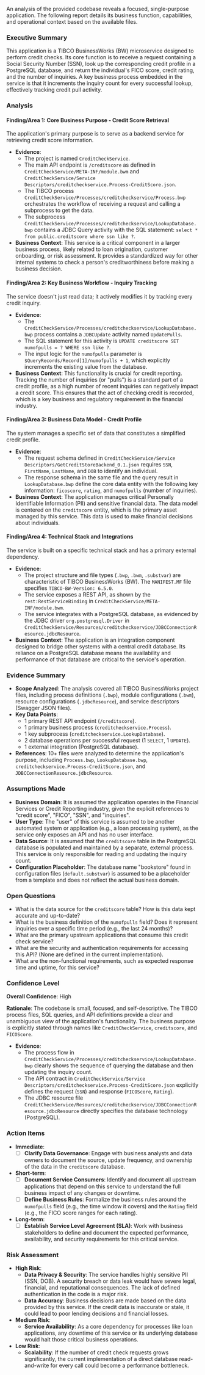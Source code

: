 An analysis of the provided codebase reveals a focused, single-purpose application. The following report details its business function, capabilities, and operational context based on the available files.

### Executive Summary

This application is a TIBCO BusinessWorks (BW) microservice designed to perform credit checks. Its core function is to receive a request containing a Social Security Number (SSN), look up the corresponding credit profile in a PostgreSQL database, and return the individual's FICO score, credit rating, and the number of inquiries. A key business process embedded in the service is that it increments the inquiry count for every successful lookup, effectively tracking credit pull activity.

### Analysis

#### Finding/Area 1: Core Business Purpose - Credit Score Retrieval

The application's primary purpose is to serve as a backend service for retrieving credit score information.

*   **Evidence**:
    *   The project is named `CreditCheckService`.
    *   The main API endpoint is `/creditscore` as defined in `CreditCheckService/META-INF/module.bwm` and `CreditCheckService/Service Descriptors/creditcheckservice.Process-CreditScore.json`.
    *   The TIBCO process `CreditCheckService/Processes/creditcheckservice/Process.bwp` orchestrates the workflow of receiving a request and calling a subprocess to get the data.
    *   The subprocess `CreditCheckService/Processes/creditcheckservice/LookupDatabase.bwp` contains a JDBC Query activity with the SQL statement: `select * from public.creditscore where ssn like ?`.
*   **Business Context**: This service is a critical component in a larger business process, likely related to loan origination, customer onboarding, or risk assessment. It provides a standardized way for other internal systems to check a person's creditworthiness before making a business decision.

#### Finding/Area 2: Key Business Workflow - Inquiry Tracking

The service doesn't just read data; it actively modifies it by tracking every credit inquiry.

*   **Evidence**:
    *   The `CreditCheckService/Processes/creditcheckservice/LookupDatabase.bwp` process contains a `JDBCUpdate` activity named `UpdatePulls`.
    *   The SQL statement for this activity is `UPDATE creditscore SET numofpulls = ? WHERE ssn like ?`.
    *   The input logic for the `numofpulls` parameter is `$QueryRecords/Record[1]/numofpulls + 1`, which explicitly increments the existing value from the database.
*   **Business Context**: This functionality is crucial for credit reporting. Tracking the number of inquiries (or "pulls") is a standard part of a credit profile, as a high number of recent inquiries can negatively impact a credit score. This ensures that the act of checking credit is recorded, which is a key business and regulatory requirement in the financial industry.

#### Finding/Area 3: Business Data Model - Credit Profile

The system manages a specific set of data that constitutes a simplified credit profile.

*   **Evidence**:
    *   The request schema defined in `CreditCheckService/Service Descriptors/GetCreditStoreBackend_0.1.json` requires `SSN`, `FirstName`, `LastName`, and `DOB` to identify an individual.
    *   The response schema in the same file and the query result in `LookupDatabase.bwp` define the core data entity with the following key information: `ficoscore`, `rating`, and `numofpulls` (number of inquiries).
*   **Business Context**: The application manages critical Personally Identifiable Information (PII) and sensitive financial data. The data model is centered on the `creditscore` entity, which is the primary asset managed by this service. This data is used to make financial decisions about individuals.

#### Finding/Area 4: Technical Stack and Integrations

The service is built on a specific technical stack and has a primary external dependency.

*   **Evidence**:
    *   The project structure and file types (`.bwp`, `.bwm`, `.substvar`) are characteristic of TIBCO BusinessWorks (BW). The `MANIFEST.MF` file specifies `TIBCO-BW-Version: 6.5.0`.
    *   The service exposes a REST API, as shown by the `rest:RestServiceBinding` in `CreditCheckService/META-INF/module.bwm`.
    *   The service integrates with a PostgreSQL database, as evidenced by the JDBC driver `org.postgresql.Driver` in `CreditCheckService/Resources/creditcheckservice/JDBCConnectionResource.jdbcResource`.
*   **Business Context**: The application is an integration component designed to bridge other systems with a central credit database. Its reliance on a PostgreSQL database means the availability and performance of that database are critical to the service's operation.

### Evidence Summary

*   **Scope Analyzed**: The analysis covered all TIBCO BusinessWorks project files, including process definitions (`.bwp`), module configurations (`.bwm`), resource configurations (`.jdbcResource`), and service descriptors (Swagger JSON files).
*   **Key Data Points**:
    *   1 primary REST API endpoint (`/creditscore`).
    *   1 primary business process (`creditcheckservice.Process`).
    *   1 key subprocess (`creditcheckservice.LookupDatabase`).
    *   2 database operations per successful request (1 `SELECT`, 1 `UPDATE`).
    *   1 external integration (PostgreSQL database).
*   **References**: 10+ files were analyzed to determine the application's purpose, including `Process.bwp`, `LookupDatabase.bwp`, `creditcheckservice.Process-CreditScore.json`, and `JDBCConnectionResource.jdbcResource`.

### Assumptions Made

*   **Business Domain**: It is assumed the application operates in the Financial Services or Credit Reporting industry, given the explicit references to "credit score", "FICO", "SSN", and "inquiries".
*   **User Type**: The "user" of this service is assumed to be another automated system or application (e.g., a loan processing system), as the service only exposes an API and has no user interface.
*   **Data Source**: It is assumed that the `creditscore` table in the PostgreSQL database is populated and maintained by a separate, external process. This service is only responsible for reading and updating the inquiry count.
*   **Configuration Placeholder**: The database name "bookstore" found in configuration files (`default.substvar`) is assumed to be a placeholder from a template and does not reflect the actual business domain.

### Open Questions

*   What is the data source for the `creditscore` table? How is this data kept accurate and up-to-date?
*   What is the business definition of the `numofpulls` field? Does it represent inquiries over a specific time period (e.g., the last 24 months)?
*   What are the primary upstream applications that consume this credit check service?
*   What are the security and authentication requirements for accessing this API? (None are defined in the current implementation).
*   What are the non-functional requirements, such as expected response time and uptime, for this service?

### Confidence Level

**Overall Confidence**: High

**Rationale**: The codebase is small, focused, and self-descriptive. The TIBCO process files, SQL queries, and API definitions provide a clear and unambiguous view of the application's functionality. The business purpose is explicitly stated through names like `CreditCheckService`, `creditscore`, and `FICOScore`.

*   **Evidence**:
    *   The process flow in `CreditCheckService/Processes/creditcheckservice/LookupDatabase.bwp` clearly shows the sequence of querying the database and then updating the inquiry count.
    *   The API contract in `CreditCheckService/Service Descriptors/creditcheckservice.Process-CreditScore.json` explicitly defines the request (`SSN`) and response (`FICOScore`, `Rating`).
    *   The JDBC resource file `CreditCheckService/Resources/creditcheckservice/JDBCConnectionResource.jdbcResource` directly specifies the database technology (PostgreSQL).

### Action Items

*   **Immediate**:
    *   [ ] **Clarify Data Governance**: Engage with business analysts and data owners to document the source, update frequency, and ownership of the data in the `creditscore` database.
*   **Short-term**:
    *   [ ] **Document Service Consumers**: Identify and document all upstream applications that depend on this service to understand the full business impact of any changes or downtime.
    *   [ ] **Define Business Rules**: Formalize the business rules around the `numofpulls` field (e.g., the time window it covers) and the `Rating` field (e.g., the FICO score ranges for each rating).
*   **Long-term**:
    *   [ ] **Establish Service Level Agreement (SLA)**: Work with business stakeholders to define and document the expected performance, availability, and security requirements for this critical service.

### Risk Assessment

*   **High Risk**:
    *   **Data Privacy & Security**: The service handles highly sensitive PII (SSN, DOB). A security breach or data leak would have severe legal, financial, and reputational consequences. The lack of defined authentication in the code is a major risk.
    *   **Data Accuracy**: Business decisions are made based on the data provided by this service. If the credit data is inaccurate or stale, it could lead to poor lending decisions and financial losses.
*   **Medium Risk**:
    *   **Service Availability**: As a core dependency for processes like loan applications, any downtime of this service or its underlying database would halt those critical business operations.
*   **Low Risk**:
    *   **Scalability**: If the number of credit check requests grows significantly, the current implementation of a direct database read-and-write for every call could become a performance bottleneck.